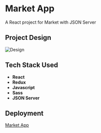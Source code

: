 # Market App
A React project for Market with JSON Server

## Project Design
![Design](https://i.ibb.co/1ZsC1GV/Market-app-design.png)

## Tech Stack Used
- **React**
- **Redux**
- **Javascript**
- **Sass**
- **JSON Server**

## Deployment
[Market App](https://getir-market-client.herokuapp.com/)